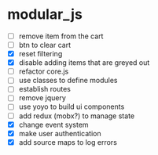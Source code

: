 # modular_js

+ [ ] remove item from the cart
+ [ ] btn to clear cart
+ [x] reset filtering
+ [x] disable adding items that are greyed out
+ [ ] refactor core.js
+ [ ] use classes to define modules
+ [ ] establish routes
+ [ ] remove jquery
+ [ ] use yoyo to build ui components
+ [ ] add redux (mobx?) to manage state
+ [x] change event system
+ [x] make user authentication
+ [x] add source maps to log errors